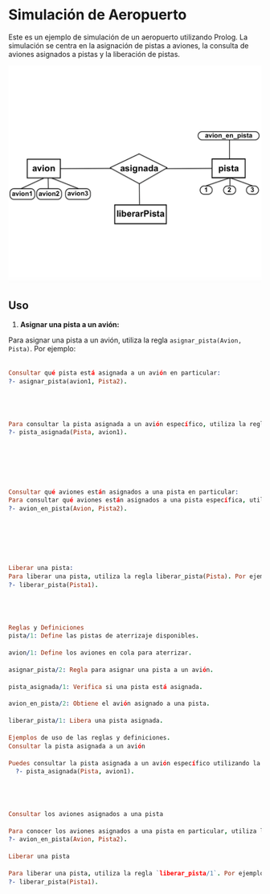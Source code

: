 # Simulación de Aeropuerto

  

Este es un ejemplo de simulación de un aeropuerto utilizando Prolog. La simulación se centra en la asignación de pistas a aviones, la consulta de aviones asignados a pistas y la liberación de pistas.



![Imagen de diagrama](modeloER.png)






  

## Uso

  

1.  **Asignar una pista a un avión:**

  

Para asignar una pista a un avión, utiliza la regla `asignar_pista(Avion, Pista)`. Por ejemplo:

  

```prolog 

Consultar qué pista está asignada a un avión en particular:
?- asignar_pista(avion1, Pista2).


  

Para consultar la pista asignada a un avión específico, utiliza la regla pista_asignada(Pista, Avion). Por ejemplo:
?- pista_asignada(Pista, avion1).

  


  

Consultar qué aviones están asignados a una pista en particular:
Para consultar qué aviones están asignados a una pista específica, utiliza la regla avion_en_pista(Avion, Pista). Por ejemplo:
?- avion_en_pista(Avion, Pista2).

  


  

Liberar una pista:
Para liberar una pista, utiliza la regla liberar_pista(Pista). Por ejemplo:
?- liberar_pista(Pista1).
 
  
  

Reglas y Definiciones
pista/1: Define las pistas de aterrizaje disponibles.

avion/1: Define los aviones en cola para aterrizar.

asignar_pista/2: Regla para asignar una pista a un avión.

pista_asignada/1: Verifica si una pista está asignada.

avion_en_pista/2: Obtiene el avión asignado a una pista.

liberar_pista/1: Libera una pista asignada.

Ejemplos de uso de las reglas y definiciones.
Consultar la pista asignada a un avión

Puedes consultar la pista asignada a un avión específico utilizando la regla `pista_asignada/2`. Por ejemplo, para ver a qué pista está asignado "avion1":
  ?- pista_asignada(Pista, avion1).




Consultar los aviones asignados a una pista

Para conocer los aviones asignados a una pista en particular, utiliza la regla `avion_en_pista/2`. Aquí un ejemplo para obtener los aviones asignados a "Pista2":
?- avion_en_pista(Avion, Pista2).

Liberar una pista

Para liberar una pista, utiliza la regla `liberar_pista/1`. Por ejemplo, para liberar "Pista1":
?- liberar_pista(Pista1).
